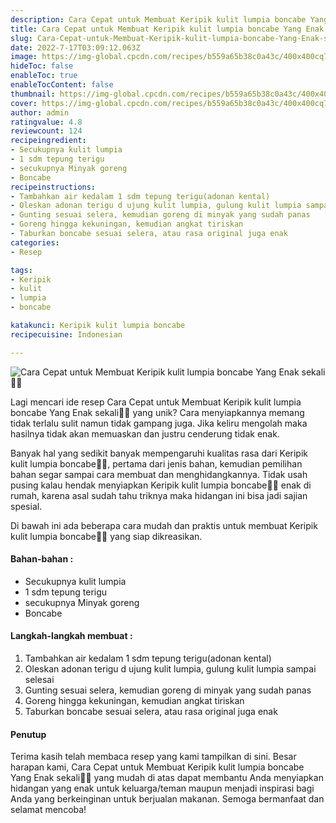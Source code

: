 ```yaml
---
description: Cara Cepat untuk Membuat Keripik kulit lumpia boncabe Yang Enak sekali"
title: Cara Cepat untuk Membuat Keripik kulit lumpia boncabe Yang Enak sekali
slug: Cara-Cepat-untuk-Membuat-Keripik-kulit-lumpia-boncabe-Yang-Enak-sekali
date: 2022-7-17T03:09:12.063Z
image: https://img-global.cpcdn.com/recipes/b559a65b38c0a43c/400x400cq70/photo.jpg
hideToc: false
enableToc: true
enableTocContent: false
thumbnail: https://img-global.cpcdn.com/recipes/b559a65b38c0a43c/400x400cq70/photo.jpg
cover: https://img-global.cpcdn.com/recipes/b559a65b38c0a43c/400x400cq70/photo.jpg
author: admin
ratingvalue: 4.8
reviewcount: 124
recipeingredient:
- Secukupnya kulit lumpia
- 1 sdm tepung terigu
- secukupnya Minyak goreng
- Boncabe
recipeinstructions:
- Tambahkan air kedalam 1 sdm tepung terigu(adonan kental)
- Oleskan adonan terigu d ujung kulit lumpia, gulung kulit lumpia sampai selesai
- Gunting sesuai selera, kemudian goreng di minyak yang sudah panas
- Goreng hingga kekuningan, kemudian angkat tiriskan
- Taburkan boncabe sesuai selera, atau rasa original juga enak
categories:
- Resep

tags:
- Keripik
- kulit
- lumpia
- boncabe

katakunci: Keripik kulit lumpia boncabe
recipecuisine: Indonesian

---
```


![Cara Cepat untuk Membuat Keripik kulit lumpia boncabe Yang Enak sekali👩‍🍳](https://img-global.cpcdn.com/recipes/b559a65b38c0a43c/400x400cq70/photo.jpg)

Lagi mencari ide resep Cara Cepat untuk Membuat Keripik kulit lumpia boncabe Yang Enak sekali👩‍🍳 yang unik? Cara menyiapkannya memang tidak terlalu sulit namun tidak gampang juga. Jika keliru mengolah maka hasilnya tidak akan memuaskan dan justru cenderung tidak enak.

Banyak hal yang sedikit banyak mempengaruhi kualitas rasa dari Keripik kulit lumpia boncabe👩‍🍳, pertama dari jenis bahan, kemudian pemilihan bahan segar sampai cara membuat dan menghidangkannya. Tidak usah pusing kalau hendak menyiapkan Keripik kulit lumpia boncabe👩‍🍳 enak di rumah, karena asal sudah tahu triknya maka hidangan ini bisa jadi sajian spesial.

Di bawah ini ada beberapa cara mudah dan praktis untuk membuat Keripik kulit lumpia boncabe👩‍🍳 yang siap dikreasikan.

<!--inarticleads1-->

#### Bahan-bahan :

- Secukupnya kulit lumpia
- 1 sdm tepung terigu
- secukupnya Minyak goreng
- Boncabe

<!--inarticleads2-->

#### Langkah-langkah membuat :

1. Tambahkan air kedalam 1 sdm tepung terigu(adonan kental)
1. Oleskan adonan terigu d ujung kulit lumpia, gulung kulit lumpia sampai selesai
1. Gunting sesuai selera, kemudian goreng di minyak yang sudah panas
1. Goreng hingga kekuningan, kemudian angkat tiriskan
1. Taburkan boncabe sesuai selera, atau rasa original juga enak

#### Penutup

Terima kasih telah membaca resep yang kami tampilkan di sini. Besar harapan kami, Cara Cepat untuk Membuat Keripik kulit lumpia boncabe Yang Enak sekali👩‍🍳 yang mudah di atas dapat membantu Anda menyiapkan hidangan yang enak untuk keluarga/teman maupun menjadi inspirasi bagi Anda yang berkeinginan untuk berjualan makanan. Semoga bermanfaat dan selamat mencoba!